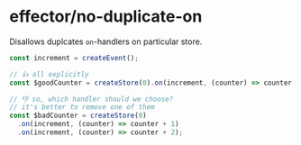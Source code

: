 # effector/no-duplicate-on

Disallows duplcates `on`-handlers on particular store.

```ts
const increment = createEvent();

// 👍 all explicitly
const $goodCounter = createStore(0).on(increment, (counter) => counter + 1);

// 👎 so, which handler should we choose?
// it's better to remove one of them
const $badCounter = createStore(0)
  .on(increment, (counter) => counter + 1)
  .on(increment, (counter) => counter + 2);
```
